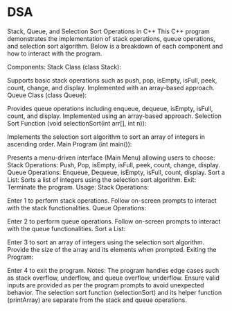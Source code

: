 # DSA
Stack, Queue, and Selection Sort Operations in C++
This C++ program demonstrates the implementation of stack operations, queue operations, and selection sort algorithm. Below is a breakdown of each component and how to interact with the program.

Components:
Stack Class (class Stack):

Supports basic stack operations such as push, pop, isEmpty, isFull, peek, count, change, and display.
Implemented with an array-based approach.
Queue Class (class Queue):

Provides queue operations including enqueue, dequeue, isEmpty, isFull, count, and display.
Implemented using an array-based approach.
Selection Sort Function (void selectionSort(int arr[], int n)):

Implements the selection sort algorithm to sort an array of integers in ascending order.
Main Program (int main()):

Presents a menu-driven interface (Main Menu) allowing users to choose:
Stack Operations: Push, Pop, isEmpty, isFull, peek, count, change, display.
Queue Operations: Enqueue, Dequeue, isEmpty, isFull, count, display.
Sort a List: Sorts a list of integers using the selection sort algorithm.
Exit: Terminate the program.
Usage:
Stack Operations:

Enter 1 to perform stack operations.
Follow on-screen prompts to interact with the stack functionalities.
Queue Operations:

Enter 2 to perform queue operations.
Follow on-screen prompts to interact with the queue functionalities.
Sort a List:

Enter 3 to sort an array of integers using the selection sort algorithm.
Provide the size of the array and its elements when prompted.
Exiting the Program:

Enter 4 to exit the program.
Notes:
The program handles edge cases such as stack overflow, underflow, and queue overflow, underflow.
Ensure valid inputs are provided as per the program prompts to avoid unexpected behavior.
The selection sort function (selectionSort) and its helper function (printArray) are separate from the stack and queue operations.
